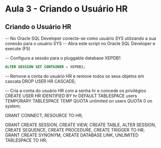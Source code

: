 # Aula 3 - Criando o Usuário HR

## Criando o Usuário HR


-- No Oracle SQL Developer conecte-se como usuário SYS utilizando a sua conexão para o usuário SYS
-- Abra este script no Oracle SQL Developer e execute (F5)

-- Configura a sessão para o pluggable database XEPDB1
```sql
ALTER SESSION SET CONTAINER = XEPDB1;
````

-- Remove a conta do usuário HR e remove todos os seus objetos em cascata
DROP USER HR CASCADE;

-- Cria a conta do usuário HR com a senha hr e concede os privilégios
CREATE USER HR 
IDENTIFIED BY hr
DEFAULT TABLESPACE users
TEMPORARY TABLESPACE TEMP
QUOTA unlimited on users
QUOTA 0 on system;

GRANT CONNECT, RESOURCE TO HR;

GRANT CREATE SESSION, CREATE VIEW, CREATE TABLE, ALTER SESSION, CREATE SEQUENCE, CREATE PROCEDURE, CREATE TRIGGER TO HR;
GRANT CREATE SYNONYM, CREATE DATABASE LINK, UNLIMITED TABLESPACE TO HR;
